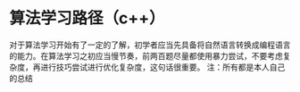 # 算法学习路径（c++）
对于算法学习开始有了一定的了解，初学者应当先具备将自然语言转换成编程语言的能力。在算法学习之初应当慢节奏，前两百题尽量都使用暴力尝试，不要考虑复杂度，再进行技巧尝试进行优化复杂度，这句话很重要。
注：所有都是本人自己的总结
